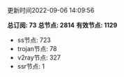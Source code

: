 更新时间2022-09-06 14:09:56

**总订阅: 73**
**总节点: 2814**
**有效节点: 1129**
- ss节点: 723
- trojan节点: 78
- v2ray节点: 327
- ssr节点: 1
